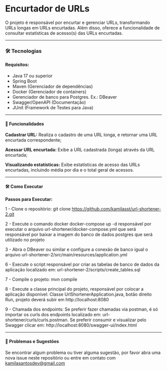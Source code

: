 # Encurtador de URLs

O projeto é responsável por encurtar e gerenciar URLs, transformando URLs longas em URLs encurtadas. Além disso, oferece a funcionalidade de consultar estatísticas de acesso(s) das URLs encurtadas.

---
### 🛠 Tecnologias

#### Requisitos:
- Java 17 ou superior
- Spring Boot
- Maven (Gerenciador de dependências)
- Docker (Gerenciador de containers)
- Gerenciador de banco para Postgres. Ex.: DBeaver
- Swagger/OpenAPI (Documentação)
- JUnit (Framework de Testes para Java)

---
#### 📌 Funcionalidades
**Cadastrar URL:** Realiza o cadastro de uma URL longa, e retornar uma URL encurtada correspondente;


**Acessar URL encurtada:** Exibe a URL cadastrada (longa) através da URL encurtada;


**Visualizando estatísticas:** Exibe estatísticas de acesso das URLs encurtadas, incluindo média por dia e o total geral de acessos.

---

#### 🛠 Como Executar

**Passos para Executar:**

1 - Clone o repositório: git clone
https://github.com/kamilasst/url-shortener-2.git


2 - Execute o comando docker docker-compose up -d responsável por executar o arquivo url-shortener/docker-compose.yml que será responsável por baixar a imagem do banco de dados postgres que será utilizado no projeto


3 - Abra o DBeaver ou similar e configure a conexão de banco igual o arquivo url-shortener-2/src/main/resources/application.yml


6 - Execute o script responsável por criar as tabelas de banco de dados da aplicação localizado em: url-shortener-2/scripts/create_tables.sql


7 - Compile o projeto: mvn compile


8 - Execute a classe principal do projeto, responsável por colocar a aplicação disponível: Classe UrlShortenerApplication.java, botão direito Run, projeto deverá subir em http://localhost:8080


9 - Chamada dos endpoints: Se preferir fazer chamadas via postman, é só importar os curls dos endpoints  localizado em: url-shortener/curls/curls.postman. Se preferir consumir e visualizar pelo Swagger clicar em: http://localhost:8080/swagger-ui/index.html

---

#### 📌 Problemas e Sugestões
Se encontrar algum problema ou tiver alguma sugestão, por favor abra uma nova issue neste repositório ou entre em contato com kamilasantosdev@gmail.com

